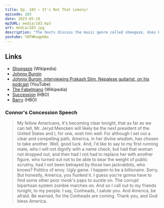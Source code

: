 ```yaml
---
title: Ep. 183 – It's Not That Lemony!
episode: 183
date: 2023-05-19
mp3URL: media/183.mp3
art: media/183.jpg
description: "The hosts discuss the music genre called shoegaze, does LatinX rhyme with Kleenex?, Erik had some blood analysis done and donated blood, Dennis saw The Fabelmans, Succession S04E08: America Decides, Erik met with his son's teacher, Barry S04E06: The Wizard, and Dennis has a ponytail."
youtube: Y8FWKwqpOAs
---
```


## Links

- [Shoegaze](https://en.wikipedia.org/wiki/Shoegaze) (Wikipedia)
- [Johnny Burgin](https://johnnyburgin.com)
- [Johnny Burgin, interviewing Prakash Slim, Nepalese guitarist, on his podcast](https://www.youtube.com/watch?v=pmT-zdojHlg) (YouTube)
- [The Fabelmans](https://en.wikipedia.org/wiki/The_Fabelmans) (Wikipedia)
- [Succession](https://www.hbo.com/succession) (HBO)
- [Barry](https://www.hbo.com/barry) (HBO)

### Connor's Concession Speech

> My fellow Americans, it's becoming clear tonight, that as far as we can tell, Mr. Jeryd Mencken will likely be the next president of the United States and I, for one, wish him well. For although I set out a clear and compelling path, America, in her divine wisdom, has chosen to take another. Well, good luck. And, I'd like to say to my first running mate, who I will not dignify with a name check, but had that woman not dropped out, and then had I not had to replace her with another figure, who turned out not to be able to bear the weight of public scrutiny, had I not been betrayed by those two jackrabbits, who knows? Politics of envy. Ugly game. I happen to be a billionaire. Sorry. But honestly, America, you flunked it. I guess you're gonna have to find some other poor mook's paps to suckle on. The corrupt bipartisan system zombie marches on. And so I call out to my friends tonight, to my people. I say, Conheads, I salute you. And America, be afraid. Be warned, for the Conheads are coming. Thank you, and God bless America.
